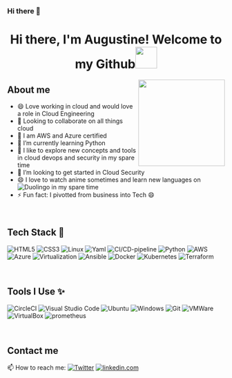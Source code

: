 ### Hi there 👋

<!--
**AJAntwi/AJAntwi** is a ✨ _special_ ✨ repository because its `README.md` (this file) appears on your GitHub profile.

Here are some ideas to get you started:

- 🔭 I’m currently working on cloud devops projects
- 🌱 I’m currently learning python
- 👯 I’m looking to collaborate on all things cloud
- 🤔 I’m looking for help with ...
- 💬 Ask me about ...
- 📫 How to reach me: ...
- 😄 Pronouns: ...
- ⚡ Fun fact: ...
-->

<h1 align="center">Hi there, I'm Augustine! Welcome to my Github<img src="https://media.giphy.com/media/mGcNjsfWAjY5AEZNw6/giphy.gif" width="50"></h1>
<img align='right' src="https://acegif.com/wp-content/uploads/gifs/hello-2.gif" width="200">

## About me

* 😄 Love working in cloud and would love a role in Cloud Engineering
* 👯 Looking to collaborate on all things cloud
* 🌱 I am AWS and Azure certified
* 🔭 I’m currently learning Python
* 🔭 I like to explore new concepts and tools in cloud devops and security in my spare time
* 🤔 I’m looking to get started in Cloud Security
* 😄 I love to watch anime sometimes and learn new languages on ![Duolingo](https://img.shields.io/badge/Duolingo-58CC02?style=for-the-badge&logo=Duolingo&logoColor=white) in my spare time
* ⚡ Fun fact: I pivotted from business into Tech 😄
<br>

## Tech Stack 🚀
![HTML5](https://img.shields.io/badge/HTML5-E34F26?style=for-the-badge&logo=html5&logoColor=white)
![CSS3](https://img.shields.io/badge/CSS3-1572B6?style=for-the-badge&logo=css3&logoColor=white)
![Linux](https://img.shields.io/badge/Linux-FCC624?style=for-the-badge&logo=linux&logoColor=black)
![Yaml](https://img.shields.io/badge/yaml-%2338B2AC.svg?style=for-the-badge&logo=yaml-css&logoColor=white)
![CI/CD-pipeline](https://img.shields.io/badge/ci/cd-pipeline-%23ED8B00.svg?style=for-the-badge&logo=ci/cd-pipeline&logoColor=white)
![Python](https://img.shields.io/badge/Python-FFD43B?style=for-the-badge&logo=python&logoColor=blue)
![AWS](https://img.shields.io/badge/Amazon_AWS-FF9900?style=for-the-badge&logo=amazonaws&logoColor=white)
![Azure](https://img.shields.io/badge/microsoft%20azure-0089D6?style=for-the-badge&logo=microsoft-azure&logoColor=white)
![Virtualization](https://img.shields.io/badge/virtualization-%23ED8B00.svg?style=for-the-badge&logo=virtualization&logoColor=white)
![Ansible](https://img.shields.io/badge/Ansible-000000?style=for-the-badge&logo=ansible&logoColor=white)
![Docker](https://img.shields.io/badge/docker-hotpink.svg?style=for-the-badge&logo=docker&logoColor=white)
![Kubernetes](https://img.shields.io/badge/kubernetes-326ce5.svg?&style=for-the-badge&logo=kubernetes&logoColor=white)
![Terraform](https://img.shields.io/badge/Terraform-7B42BC?style=for-the-badge&logo=terraform&logoColor=white)


<br>

## Tools I Use ✨

![CircleCI](https://img.shields.io/badge/circleci-%23563D7C.svg?style=for-the-badge&logo=circleci&logoColor=white)
![Visual Studio Code](https://img.shields.io/badge/Visual%20Studio%20Code-0078d7.svg?style=for-the-badge&logo=visual-studio-code&logoColor=white)
![Ubuntu](https://img.shields.io/badge/Ubuntu-E95420?style=for-the-badge&logo=ubuntu&logoColor=white)
![Windows](https://img.shields.io/badge/Windows-0078D6?style=for-the-badge&logo=windows&logoColor=white)
![Git](https://img.shields.io/badge/GIT-E44C30?style=for-the-badge&logo=git&logoColor=white)
![VMWare](https://img.shields.io/badge/VMware-231f20?style=for-the-badge&logo=VMware&logoColor=white)
![VirtualBox](https://img.shields.io/badge/VirtualBox-21416b?style=for-the-badge&logo=VirtualBox&logoColor=white)
![prometheus](https://img.shields.io/badge/prometheus-%23013243.svg?style=for-the-badge&logo=prometheus&logoColor=white)



<br>

## Contact me
📫 How to reach me: [<img alt="Twitter" src="https://img.shields.io/badge/Twitter-1DA1F2?style=for-the-badge&logo=twitter&logoColor=white"/>](https://twitter.com/___thecyberdev_)   [<img alt="linkedin.com" src="https://img.shields.io/badge/LinkedIn-0077B5?style=for-the-badge&logo=linkedin&logoColor=white"/>](https://www.linkedin.com/in/augustine-opoku-junior-antwi-a8b03a160/)
